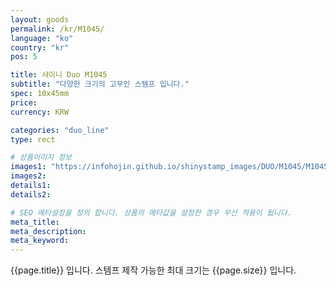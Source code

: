 ```yaml
---
layout: goods
permalink: /kr/M1045/
language: "ko"
country: "kr"
pos: 5

title: 샤이니 Duo M1045
subtitle: "다양한 크기의 고무인 스템프 입니다."
spec: 10x45mm
price:
currency: KRW

categories: "duo_line"
type: rect

# 상품이미지 정보
images1: "https://infohojin.github.io/shinystamp_images/DUO/M1045/M1045_1.jpg"
images2:
details1:
details2:    

# SEO 메타설정을 정의 합니다. 상품의 메타값을 설정한 경우 우선 적용이 됩니다.
meta_title: 
meta_description:
meta_keyword:
---
```


{{page.title}} 입니다. 스템프 제작 가능한 최대 크기는 {{page.size}} 입니다.